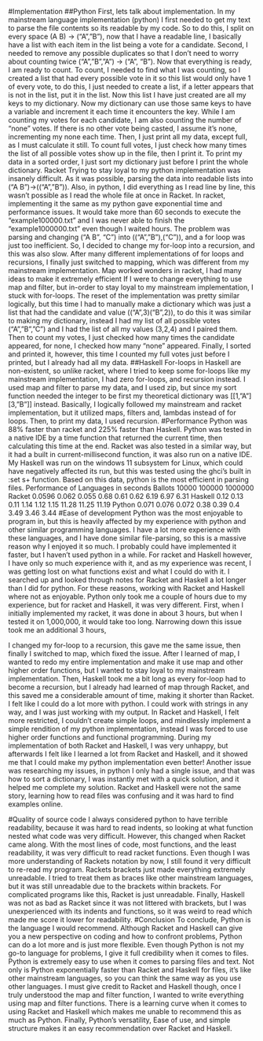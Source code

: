 #Implementation
##Python
First, lets talk about implementation. In my mainstream language implementation (python) I
first needed to get my text to parse the file contents so its readable by my code. So to do this, I split on
every space (A B) -> (“A”,”B”), now that I have a readable line, I basically have a list with each item in the
list being a vote for a candidate. Second, I needed to remove any possible duplicates so that I don’t need
to worry about counting twice (“A”,”B”,”A”) -> (“A”, “B”). Now that everything is ready, I am ready to
count.
To count, I needed to find what I was counting, so I created a list that had every possible vote in
it so this list would only have 1 of every vote, to do this, I just needed to create a list, if a letter appears
that is not in the list, put it in the list. Now this list I have just created are all my keys to my dictionary.
Now my dictionary can use those same keys to have a variable and increment it each time it encounters
the key. While I am counting my votes for each candidate, I am also counting the number of “none”
votes. If there is no other vote being casted, I assume it’s none, incrementing my none each time. Then,
I just print all my data, except full, as I must calculate it still. To count full votes, I just check how many
times the list of all possible votes show up in the file, then I print it. To print my data in a sorted order, I
just sort my dictionary just before I print the whole dictionary.
Racket
Trying to stay loyal to my python implementation was insanely difficult. As it was possible,
parsing the data into readable lists into (“A B”)->((“A”,”B”)). Also, in python, I did everything as I read
line by line, this wasn’t possible as I read the whole file at once in Racket. In racket, implementing it the
same as my python gave exponential time and performance issues. It would take more than 60 seconds
to execute the “example100000.txt” and I was never able to finish the “example1000000.txt” even
though I waited hours. The problem was parsing and changing (“A B”, “C”) into ((“A”,”B”),(“C”)), and a
for loop was just too inefficient. So, I decided to change my for-loop into a recursion, and this was also
slow. After many different implementations of for loops and recursions, I finally just switched to
mapping, which was different from my mainstream implementation. Map worked wonders in racket, I
had many ideas to make it extremely efficient If I were to change everything to use map and filter, but
in-order to stay loyal to my mainstream implementation, I stuck with for-loops. The reset of the
implementation was pretty similar logically, but this time I had to manually make a dictionary which was
just a list that had the candidate and value ((“A”,3)(“B”,2)), to do this it was similar to making my
dictionary, instead I had my list of all possible votes (“A”,”B”,”C”) and I had the list of all my values
(3,2,4) and I paired them. Then to count my votes, I just checked how many times the candidate
appeared, for none, I checked how many “none” appeared. Finally, I sorted and printed it, however, this
time I counted my full votes just before I printed, but I already had all my data.
##Haskell
For-loops in Haskell are non-existent, so unlike racket, where I tried to keep some for-loops like
my mainstream implementation, I had zero for-loops, and recursion instead. I used map and filter to
parse my data, and I used zip, but since my sort function needed the integer to be first my theoretical
dictionary was [[1,”A”] [3,”B”]] instead. Basically, I logically followed my mainstream and racket
implementation, but it utilized maps, filters and, lambdas instead of for loops. Then, to print my data, I
used recursion.
#Performance
Python was 88% faster than racket and 225% faster than Haskell. Python was tested in a native
IDE by a time function that returned the current time, then calculating this time at the end. Racket was
also tested in a similar way, but it had a built in current-millisecond function, it was also run on a native
IDE. My Haskell was run on the windows 11 subsystem for Linux, which could have negatively affected
its run, but this was tested using the ghci’s built in :set s+ function. Based on this data, python is the
most efficient in parsing files.
Performance of Languages in seconds
Ballots 10000 100000 1000000
Racket 0.0596 0.062 0.055 0.68 0.61 0.62 6.19 6.97 6.31
Haskell 0.12 0.13 0.11 1.14 1.12 1.15 11.28 11.25 11.19
Python 0.071 0.076 0.072 0.38 0.39 0.4 3.49 3.46 3.44
#Ease of development
Python was the most enjoyable to program in, but this is heavily affected by my experience with
python and other similar programming languages. I have a lot more experience with these languages, and
I have done similar file-parsing, so this is a massive reason why I enjoyed it so much. I probably could have
implemented it faster, but I haven’t used python in a while. For racket and Haskell however, I have only
so much experience with it, and as my experience was recent, I was getting lost on what functions exist
and what I could do with it. I searched up and looked through notes for Racket and Haskell a lot longer
than I did for python. For these reasons, working with Racket and Haskell where not as enjoyable.
Python only took me a couple of hours due to my experience, but for racket and Haskell, it was
very different. First, when I initially implemented my racket, it was done in about 3 hours, but when I
tested it on 1,000,000, it would take too long. Narrowing down this issue took me an additional 3 hours,

I changed my for-loop to a recursion, this gave me the same issue, then finally I switched to map, which
fixed the issue. After I learned of map, I wanted to redo my entire implementation and make it use map
and other higher order functions, but I wanted to stay loyal to my mainstream implementation. Then,
Haskell took me a bit long as every for-loop had to become a recursion, but I already had learned of map
through Racket, and this saved me a considerable amount of time, making it shorter than Racket.
I felt like I could do a lot more with python. I could work with strings in any way, and I was just
working with my output. In Racket and Haskell, I felt more restricted, I couldn’t create simple loops, and
mindlessly implement a simple rendition of my python implementation, instead I was forced to use
higher order functions and functional programming. During my implementation of both Racket and
Haskell, I was very unhappy, but afterwards I felt like I learned a lot from Racket and Haskell, and it
showed me that I could make my python implementation even better! Another issue was researching
my issues, in python I only had a single issue, and that was how to sort a dictionary, I was instantly met
with a quick solution, and it helped me complete my solution. Racket and Haskell were not the same
story, learning how to read files was confusing and it was hard to find examples online.

#Quality of source code
I always considered python to have terrible readability, because it was hard to read indents, so
looking at what function nested what code was very difficult. However, this changed when Racket came
along. With the most lines of code, most functions, and the least readability, it was very difficult to read
racket functions. Even though I was more understanding of Rackets notation by now, I still found it very
difficult to re-read my program. Rackets brackets just made everything extremely unreadable. I tried to
treat them as braces like other mainstream languages, but it was still unreadable due to the brackets
within brackets. For complicated programs like this, Racket is just unreadable. Finally, Haskell was not as
bad as Racket since it was not littered with brackets, but I was unexperienced with its indents and
functions, so it was weird to read which made me score it lower for readability.
#Conclusion
To conclude, Python is the language I would recommend. Although Racket and Haskell can give
you a new perspective on coding and how to confront problems, Python can do a lot more and is just
more flexible. Even though Python is not my go-to language for problems, I give it full credibility when it
comes to files. Python is extremely easy to use when it comes to parsing files and text. Not only is
Python exponentially faster than Racket and Haskell for files, it’s like other mainstream languages, so
you can think the same way as you use other languages. I must give credit to Racket and Haskell though,
once I truly understood the map and filter function, I wanted to write everything using map and filter
functions. There is a learning curve when it comes to using Racket and Haskell which makes me unable
to recommend this as much as Python. Finally, Python’s versatility, Ease of use, and simple structure
makes it an easy recommendation over Racket and Haskell.
